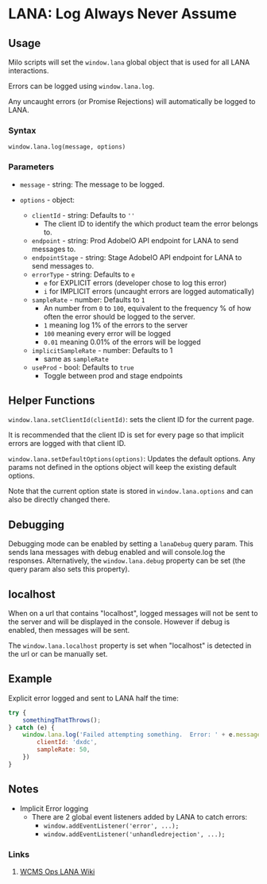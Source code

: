 # LANA: Log Always Never Assume

## Usage

Milo scripts will set the `window.lana` global object that is used for all LANA interactions.

Errors can be logged using `window.lana.log`.

Any uncaught errors (or Promise Rejections) will automatically be logged to LANA.

### Syntax

`window.lana.log(message, options)`

### Parameters

* `message` - string: The message to be logged.

* `options` - object:
    * `clientId` - string: Defaults to `''`
        * The client ID to identify the which product team the error belongs to.
    * `endpoint` - string: Prod AdobeIO API endpoint for LANA to send messages to.
    * `endpointStage` - string: Stage AdobeIO API endpoint for LANA to send messages to.
    * `errorType` - string: Defaults to `e`
        * `e` for EXPLICIT errors (developer chose to log this error)
        * `i` for IMPLICIT errors (uncaught errors are logged automatically)
    * `sampleRate` - number: Defaults to `1`
        * An number from `0` to `100`, equivalent to the frequency % of how often the error should be logged to the server.
        * `1` meaning log 1% of the errors to the server
        * `100` meaning every error will be logged
        * `0.01` meaning 0.01% of the errors will be logged
    * `implicitSampleRate` - number: Defaults to 1
        * same as `sampleRate`
    * `useProd` - bool: Defaults to `true`
        * Toggle between prod and stage endpoints
## Helper Functions

`window.lana.setClientId(clientId)`: sets the client ID for the current page.

It is recommended that the client ID is set for every page so that implicit errors are logged with that client ID.

`window.lana.setDefaultOptions(options)`: Updates the default options.  Any params not defined in the options object will keep the existing default options.

Note that the current option state is stored in `window.lana.options` and can also be directly changed there.

## Debugging

Debugging mode can be enabled by setting a `lanaDebug` query param.  This sends lana messages with debug enabled and will console.log the responses.
Alternatively, the `window.lana.debug` property can be set (the query param also sets this property).

## localhost

When on a url that contains "localhost", logged messages will not be sent to the server and will be displayed in the console.  However if debug is enabled, then messages will be sent.

The `window.lana.localhost` property is set when "localhost" is detected in the url or can be manually set.

## Example

Explicit error logged and sent to LANA half the time:

```javascript
try {
    somethingThatThrows();
} catch (e) {
    window.lana.log('Failed attempting something.  Error: ' + e.message, {
        clientId: 'dxdc',
        sampleRate: 50,
    })
}
```

## Notes
* Implicit Error logging
    * There are 2 global event listeners added by LANA to catch errors:
        * `window.addEventListener('error', ...);`
        * `window.addEventListener('unhandledrejection', ...);`


### Links

1. [WCMS Ops LANA Wiki](https://wiki.corp.adobe.com/display/WCMSOps/LANA+-+Log+Always+Never+Assume)
